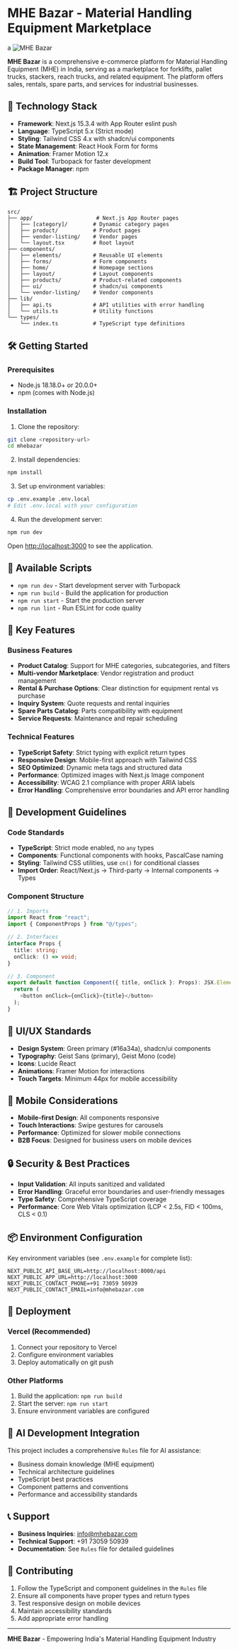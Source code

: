 # MHE Bazar - Material Handling Equipment Marketplace
a
![MHE Bazar](public/mhe-logo.png)

**MHE Bazar** is a comprehensive e-commerce platform for Material Handling Equipment (MHE) in India, serving as a marketplace for forklifts, pallet trucks, stackers, reach trucks, and related equipment. The platform offers sales, rentals, spare parts, and services for industrial businesses.

## 🚀 Technology Stack

- **Framework**: Next.js 15.3.4 with App Router eslint push
- **Language**: TypeScript 5.x (Strict mode)
- **Styling**: Tailwind CSS 4.x with shadcn/ui components
- **State Management**: React Hook Form for forms
- **Animation**: Framer Motion 12.x
- **Build Tool**: Turbopack for faster development
- **Package Manager**: npm

## 🏗️ Project Structure

```
src/
├── app/                    # Next.js App Router pages
│   ├── [category]/        # Dynamic category pages
│   ├── product/           # Product pages
│   ├── vendor-listing/    # Vendor pages
│   └── layout.tsx         # Root layout
├── components/
│   ├── elements/          # Reusable UI elements
│   ├── forms/             # Form components
│   ├── home/              # Homepage sections
│   ├── layout/            # Layout components
│   ├── products/          # Product-related components
│   ├── ui/                # shadcn/ui components
│   └── vendor-listing/    # Vendor components
├── lib/
│   ├── api.ts             # API utilities with error handling
│   └── utils.ts           # Utility functions
└── types/
    └── index.ts           # TypeScript type definitions
```

## 🛠️ Getting Started

### Prerequisites

- Node.js 18.18.0+ or 20.0.0+
- npm (comes with Node.js)

### Installation

1. Clone the repository:
```bash
git clone <repository-url>
cd mhebazar
```

2. Install dependencies:
```bash
npm install
```

3. Set up environment variables:
```bash
cp .env.example .env.local
# Edit .env.local with your configuration
```

4. Run the development server:
```bash
npm run dev
```

Open [http://localhost:3000](http://localhost:3000) to see the application.

## 📝 Available Scripts

- `npm run dev` - Start development server with Turbopack
- `npm run build` - Build the application for production
- `npm run start` - Start the production server
- `npm run lint` - Run ESLint for code quality

## 🎯 Key Features

### Business Features
- **Product Catalog**: Support for MHE categories, subcategories, and filters
- **Multi-vendor Marketplace**: Vendor registration and product management
- **Rental & Purchase Options**: Clear distinction for equipment rental vs purchase
- **Inquiry System**: Quote requests and rental inquiries
- **Spare Parts Catalog**: Parts compatibility with equipment
- **Service Requests**: Maintenance and repair scheduling

### Technical Features
- **TypeScript Safety**: Strict typing with explicit return types
- **Responsive Design**: Mobile-first approach with Tailwind CSS
- **SEO Optimized**: Dynamic meta tags and structured data
- **Performance**: Optimized images with Next.js Image component
- **Accessibility**: WCAG 2.1 compliance with proper ARIA labels
- **Error Handling**: Comprehensive error boundaries and API error handling

## 🔧 Development Guidelines

### Code Standards
- **TypeScript**: Strict mode enabled, no `any` types
- **Components**: Functional components with hooks, PascalCase naming
- **Styling**: Tailwind CSS utilities, use `cn()` for conditional classes
- **Import Order**: React/Next.js → Third-party → Internal components → Types

### Component Structure
```typescript
// 1. Imports
import React from "react";
import { ComponentProps } from "@/types";

// 2. Interfaces
interface Props {
  title: string;
  onClick: () => void;
}

// 3. Component
export default function Component({ title, onClick }: Props): JSX.Element {
  return (
    <button onClick={onClick}>{title}</button>
  );
}
```

## 🎨 UI/UX Standards

- **Design System**: Green primary (#16a34a), shadcn/ui components
- **Typography**: Geist Sans (primary), Geist Mono (code)
- **Icons**: Lucide React
- **Animations**: Framer Motion for interactions
- **Touch Targets**: Minimum 44px for mobile accessibility

## 📱 Mobile Considerations

- **Mobile-first Design**: All components responsive
- **Touch Interactions**: Swipe gestures for carousels
- **Performance**: Optimized for slower mobile connections
- **B2B Focus**: Designed for business users on mobile devices

## 🔒 Security & Best Practices

- **Input Validation**: All inputs sanitized and validated
- **Error Handling**: Graceful error boundaries and user-friendly messages
- **Type Safety**: Comprehensive TypeScript coverage
- **Performance**: Core Web Vitals optimization (LCP < 2.5s, FID < 100ms, CLS < 0.1)

## 📦 Environment Configuration

Key environment variables (see `.env.example` for complete list):

```env
NEXT_PUBLIC_API_BASE_URL=http://localhost:8000/api
NEXT_PUBLIC_APP_URL=http://localhost:3000
NEXT_PUBLIC_CONTACT_PHONE=+91 73059 50939
NEXT_PUBLIC_CONTACT_EMAIL=info@mhebazar.com
```

## 🚀 Deployment

### Vercel (Recommended)
1. Connect your repository to Vercel
2. Configure environment variables
3. Deploy automatically on git push

### Other Platforms
1. Build the application: `npm run build`
2. Start the server: `npm run start`
3. Ensure environment variables are configured

## 🤖 AI Development Integration

This project includes a comprehensive `Rules` file for AI assistance:
- Business domain knowledge (MHE equipment)
- Technical architecture guidelines
- TypeScript best practices
- Component patterns and conventions
- Performance and accessibility standards

## 📞 Support

- **Business Inquiries**: info@mhebazar.com
- **Technical Support**: +91 73059 50939
- **Documentation**: See `Rules` file for detailed guidelines

## 🤝 Contributing

1. Follow the TypeScript and component guidelines in the `Rules` file
2. Ensure all components have proper types and return types
3. Test responsive design on mobile devices
4. Maintain accessibility standards
5. Add appropriate error handling
---

**MHE Bazar** - Empowering India's Material Handling Equipment Industry
